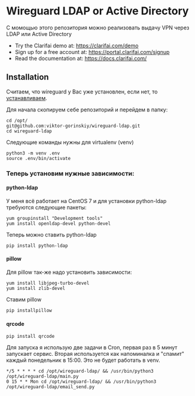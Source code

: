 
# Wireguard LDAP or Active Directory

С момощью этого репозитория можно реализовать выдачу VPN через LDAP или Active Directory

* Try the Clarifai demo at: https://clarifai.com/demo
* Sign up for a free account at: https://portal.clarifai.com/signup
* Read the documentation at: https://docs.clarifai.com/

## Installation

Считаем, что wireguard у Вас уже установлен, если нет, то [устанавливаем](https://www.wireguard.com/install/).

Для начала скопируем себе репозиторий и перейдем в папку:

```
cd /opt/
git@github.com:viktor-gorinskiy/wireguard-ldap.git
cd wireguard-ldap
```
Следующие команды нужны для virtualenv (venv)
```
python3 -m venv .env
source .env/bin/activate
```
### Теперь установим нужные зависимости:

#### python-ldap
У меня всё работает на CentOS 7 и для установки python-ldap требуются следующие пакеты:
```
yum groupinstall "Development tools"
yum install openldap-devel python-devel
```
Теперь можно ставить python-ldap

```
pip install python-ldap
```

#### pillow

Для pillow так-же надо установить зависимости:

```
yum install libjpeg-turbo-devel
yum install zlib-devel
```
Ставим pillow
```
pip installpillow
```
#### qrcode
```
pip install qrcode
```

Для запуска я использую две задачи в Cron, первая раз в 5 минут запускает сервис.
Вторая используется как напоминалка и "спамит" каждый понедельник в 15:00.
Это не будет работать в venv.
```
*/5 * * * * cd /opt/wireguard-ldap/ && /usr/bin/python3 /opt/wireguard-ldap/main.py
0 15 * * Mon cd /opt/wireguard-ldap/ && /usr/bin/python3 /opt/wireguard-ldap/email_send.py
```